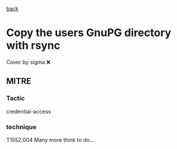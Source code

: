 [back](../index.md)
# Copy the users GnuPG directory with rsync
Cover by sigma :x: 
## MITRE
### Tactic
credential-access
### technique
T1552.004
Many more think to do...